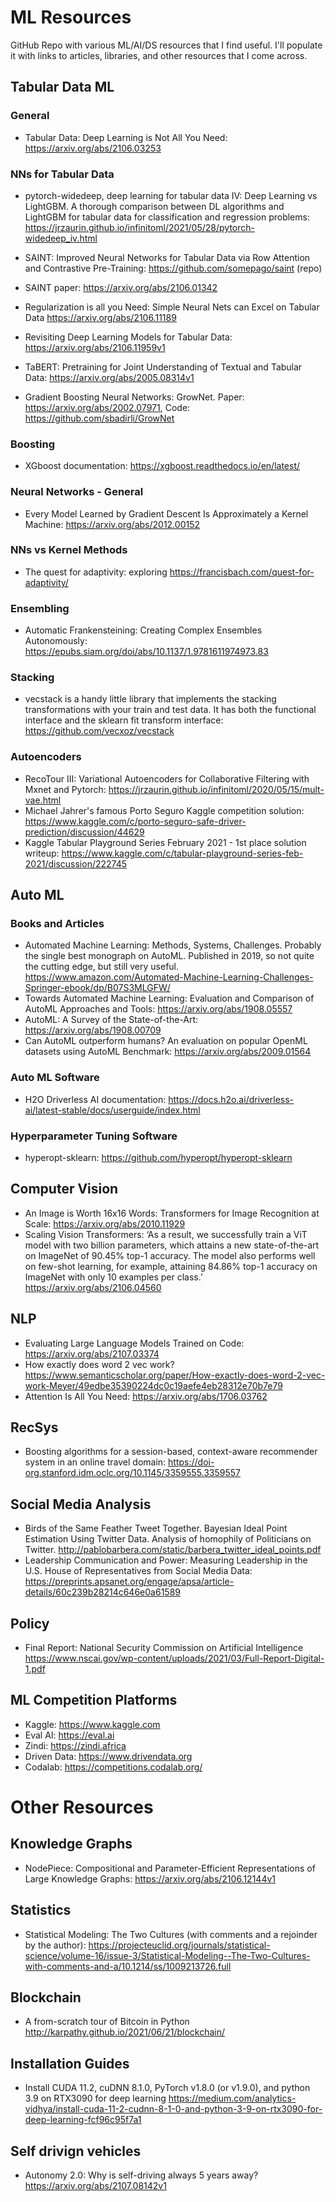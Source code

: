 # ML Resources

GitHub Repo with various ML/AI/DS resources that I find useful. I'll populate it with links to articles, libraries, and other resources that I come across. 


## Tabular Data ML

### General

* Tabular Data: Deep Learning is Not All You Need: https://arxiv.org/abs/2106.03253

### NNs for Tabular Data

* pytorch-widedeep, deep learning for tabular data IV: Deep Learning vs LightGBM. A thorough comparison between DL algorithms and LightGBM for tabular data for classification and regression problems: https://jrzaurin.github.io/infinitoml/2021/05/28/pytorch-widedeep_iv.html

* SAINT: Improved Neural Networks for Tabular Data via Row Attention and Contrastive Pre-Training: https://github.com/somepago/saint (repo)
* SAINT paper: https://arxiv.org/abs/2106.01342
* Regularization is all you Need: Simple Neural Nets can Excel on Tabular Data https://arxiv.org/abs/2106.11189
* Revisiting Deep Learning Models for Tabular Data: https://arxiv.org/abs/2106.11959v1
* TaBERT: Pretraining for Joint Understanding of Textual and Tabular Data: https://arxiv.org/abs/2005.08314v1
* Gradient Boosting Neural Networks: GrowNet. Paper: https://arxiv.org/abs/2002.07971, Code: https://github.com/sbadirli/GrowNet

### Boosting

* XGboost documentation: https://xgboost.readthedocs.io/en/latest/

### Neural Networks - General

* Every Model Learned by Gradient Descent Is Approximately a Kernel Machine: https://arxiv.org/abs/2012.00152

### NNs vs Kernel Methods

* The quest for adaptivity: exploring https://francisbach.com/quest-for-adaptivity/

### Ensembling

* Automatic Frankensteining: Creating Complex Ensembles Autonomously: https://epubs.siam.org/doi/abs/10.1137/1.9781611974973.83

### Stacking

* vecstack is a handy little library that implements the stacking transformations with your train and test data. It has both the functional interface and the sklearn fit transform interface: https://github.com/vecxoz/vecstack

### Autoencoders

* RecoTour III: Variational Autoencoders for Collaborative Filtering with Mxnet and Pytorch: https://jrzaurin.github.io/infinitoml/2020/05/15/mult-vae.html
* Michael Jahrer's famous Porto Seguro Kaggle competition solution: https://www.kaggle.com/c/porto-seguro-safe-driver-prediction/discussion/44629
* Kaggle Tabular Playground Series February 2021 - 1st place solution writeup: https://www.kaggle.com/c/tabular-playground-series-feb-2021/discussion/222745


## Auto ML

### Books and Articles

* Automated Machine Learning: Methods, Systems, Challenges. Probably the single best monograph on AutoML. Published in 2019, so not quite the cutting edge, but still very useful. https://www.amazon.com/Automated-Machine-Learning-Challenges-Springer-ebook/dp/B07S3MLGFW/
* Towards Automated Machine Learning: Evaluation and Comparison of AutoML Approaches and Tools: https://arxiv.org/abs/1908.05557
* AutoML: A Survey of the State-of-the-Art: https://arxiv.org/abs/1908.00709
* Can AutoML outperform humans? An evaluation on popular OpenML datasets using AutoML Benchmark: https://arxiv.org/abs/2009.01564

### Auto ML Software

* H2O Driverless AI documentation: https://docs.h2o.ai/driverless-ai/latest-stable/docs/userguide/index.html

### Hyperparameter Tuning Software

* hyperopt-sklearn: https://github.com/hyperopt/hyperopt-sklearn


## Computer Vision

* An Image is Worth 16x16 Words: Transformers for Image Recognition at Scale: https://arxiv.org/abs/2010.11929
* Scaling Vision Transformers: ‘As a result, we successfully train a ViT model with two billion parameters, which attains a new state-of-the-art on ImageNet of 90.45% top-1 accuracy. The model also performs well on few-shot learning, for example, attaining 84.86% top-1 accuracy on ImageNet with only 10 examples per class.’
https://arxiv.org/abs/2106.04560


## NLP

* Evaluating Large Language Models Trained on Code: https://arxiv.org/abs/2107.03374
* How exactly does word 2 vec work? https://www.semanticscholar.org/paper/How-exactly-does-word-2-vec-work-Meyer/49edbe35390224dc0c19aefe4eb28312e70b7e79
* Attention Is All You Need: https://arxiv.org/abs/1706.03762

## RecSys

* Boosting algorithms for a session-based, context-aware recommender system in an online travel domain: https://doi-org.stanford.idm.oclc.org/10.1145/3359555.3359557


## Social Media Analysis

* Birds of the Same Feather Tweet Together. Bayesian Ideal Point Estimation Using Twitter Data. Analysis of homophily of Politicians on Twitter. http://pablobarbera.com/static/barbera_twitter_ideal_points.pdf
* Leadership Communication and Power: Measuring Leadership in the U.S. House of Representatives from Social Media Data: https://preprints.apsanet.org/engage/apsa/article-details/60c239b28214c646e0a61589

## Policy

* Final Report: National Security Commission on Artificial Intelligence https://www.nscai.gov/wp-content/uploads/2021/03/Full-Report-Digital-1.pdf

## ML Competition Platforms

* Kaggle: https://www.kaggle.com
* Eval AI: https://eval.ai
* Zindi: https://zindi.africa
* Driven Data: https://www.drivendata.org
* Codalab: https://competitions.codalab.org/

# Other Resources

## Knowledge Graphs

* NodePiece: Compositional and Parameter-Efficient Representations of Large Knowledge Graphs: https://arxiv.org/abs/2106.12144v1

## Statistics

* Statistical Modeling: The Two Cultures (with comments and a rejoinder by the author): https://projecteuclid.org/journals/statistical-science/volume-16/issue-3/Statistical-Modeling--The-Two-Cultures-with-comments-and-a/10.1214/ss/1009213726.full

## Blockchain

* A from-scratch tour of Bitcoin in Python http://karpathy.github.io/2021/06/21/blockchain/

## Installation Guides

* Install CUDA 11.2, cuDNN 8.1.0, PyTorch v1.8.0 (or v1.9.0), and python 3.9 on RTX3090 for deep learning https://medium.com/analytics-vidhya/install-cuda-11-2-cudnn-8-1-0-and-python-3-9-on-rtx3090-for-deep-learning-fcf96c95f7a1

## Self drivign vehicles

* Autonomy 2.0: Why is self-driving always 5 years away? https://arxiv.org/abs/2107.08142v1
